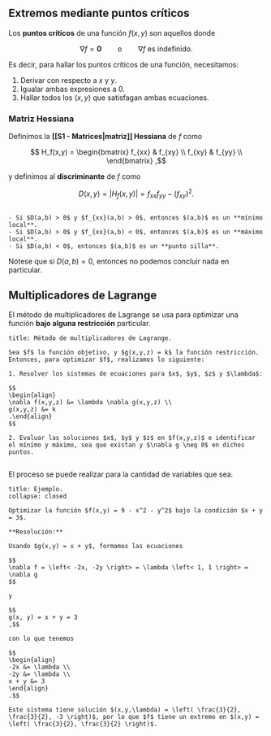 ## Extremos mediante puntos críticos

Los **puntos críticos** de una función $f(x,y)$ son aquellos donde

$$
\nabla f = \mathbf{0} \qquad \text{o} \qquad \text{$\nabla f$ es indefinido}
.$$

Es decir, para hallar los puntos críticos de una función, necesitamos:

1. Derivar con respecto a $x$ y $y$.
2. Igualar ambas expresiones a $0$.
3. Hallar todos los $(x,y)$ que satisfagan ambas ecuaciones.

### Matriz Hessiana

Definimos la **[[S1 - Matrices|matriz]] Hessiana** de $f$ como

$$
H_f(x,y) = \begin{bmatrix}
f_{xx} & f_{xy} \\
f_{xy} & f_{yy} \\
\end{bmatrix}
,$$

y definimos al **discriminante** de $f$ como

$$
D(x,y) = |H_f(x,y)| = f_{xx} f_{yy} - (f_{xy})^2
.$$

```ad-theorem

- Si $D(a,b) > 0$ y $f_{xx}(a,b) > 0$, entonces $(a,b)$ es un **mínimo local**.
- Si $D(a,b) > 0$ y $f_{xx}(a,b) < 0$, entonces $(a,b)$ es un **máximo local**.
- Si $D(a,b) < 0$, entonces $(a,b)$ es un **punto silla**.

```

Nótese que si $D(a,b) = 0$, entonces no podemos concluir nada en particular.

## Multiplicadores de Lagrange

El método de multiplicadores de Lagrange se usa para optimizar una función **bajo alguna restricción** particular.

```ad-proposition
title: Método de multiplicadores de Lagrange.

Sea $f$ la función objetivo, y $g(x,y,z) = k$ la función restricción. Entonces, para optimizar $f$, realizamos lo siguiente:

1. Resolver los sistemas de ecuaciones para $x$, $y$, $z$ y $\lambda$:

$$
\begin{align}
\nabla f(x,y,z) &= \lambda \nabla g(x,y,z) \\
g(x,y,z) &= k
.\end{align}
$$

2. Evaluar las soluciones $x$, $y$ y $z$ en $f(x,y,z)$ e identificar el mínimo y máximo, sea que existan y $\nabla g \neq 0$ en dichos puntos.


```

El proceso se puede realizar para la cantidad de variables que sea.

```ad-example
title: Ejemplo.
collapse: closed

Optimizar la función $f(x,y) = 9 - x^2 - y^2$ bajo la condición $x + y = 3$.

**Resolución:**

Usando $g(x,y) = x + y$, formamos las ecuaciones

$$
\nabla f = \left< -2x, -2y \right> = \lambda \left< 1, 1 \right> = \nabla g
$$

y

$$
g(x, y) = x + y = 3
,$$

con lo que tenemos

$$
\begin{align}
-2x &= \lambda \\
-2y &= \lambda \\
x + y &= 3
\end{align}
.$$

Este sistema tiene solución $(x,y,\lambda) = \left( \frac{3}{2}, \frac{3}{2}, -3 \right)$, por lo que $f$ tiene un extremo en $(x,y) = \left( \frac{3}{2}, \frac{3}{2} \right)$.

```

